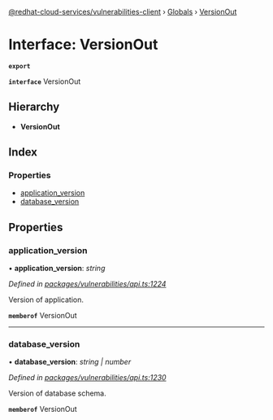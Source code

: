 [@redhat-cloud-services/vulnerabilities-client](../README.md) › [Globals](../globals.md) › [VersionOut](versionout.md)

# Interface: VersionOut

**`export`** 

**`interface`** VersionOut

## Hierarchy

* **VersionOut**

## Index

### Properties

* [application_version](versionout.md#application_version)
* [database_version](versionout.md#database_version)

## Properties

###  application_version

• **application_version**: *string*

*Defined in [packages/vulnerabilities/api.ts:1224](https://github.com/RedHatInsights/javascript-clients/blob/master/packages/vulnerabilities/api.ts#L1224)*

Version of application.

**`memberof`** VersionOut

___

###  database_version

• **database_version**: *string | number*

*Defined in [packages/vulnerabilities/api.ts:1230](https://github.com/RedHatInsights/javascript-clients/blob/master/packages/vulnerabilities/api.ts#L1230)*

Version of database schema.

**`memberof`** VersionOut
